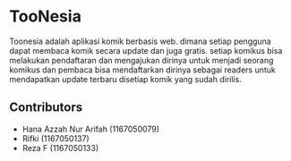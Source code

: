 # TooNesia
Toonesia adalah aplikasi komik berbasis web. dimana setiap pengguna dapat membaca komik secara update dan juga gratis. setiap komikus bisa melakukan pendaftaran dan mengajukan dirinya untuk menjadi seorang komikus dan pembaca bisa mendaftarkan dirinya sebagai readers untuk mendapatkan update terbaru disetiap komik yang sudah dirilis.


## Contributors
- Hana Azzah Nur Arifah (1167050079)
- Rifki (1167050137)
- Reza F (1167050133)

